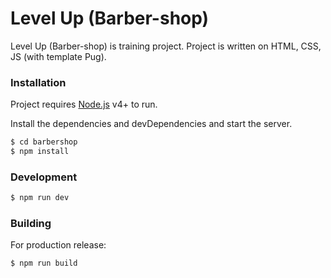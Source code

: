 # Level Up (Barber-shop)

Level Up (Barber-shop) is training project. Project is written on HTML, CSS, JS (with template Pug).

### Installation

Project requires [Node.js](https://nodejs.org/) v4+ to run.

Install the dependencies and devDependencies and start the server.

```sh
$ cd barbershop
$ npm install
```

### Development
```sh
$ npm run dev
```
### Building
For production release:
```sh
$ npm run build
```
